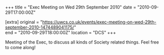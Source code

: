 +++
title = "Exec Meeting on Wed 29th September 2010"
date = "2010-09-29T17:00:00Z"

[extra]
original = "https://uwcs.co.uk/events/exec-meeting-on-wed-29th-september-2010-1474489041175/"    
end = "2010-09-29T18:00:00Z"
location = "DCS"
+++

Meeting of the Exec, to discuss all kinds of Society related things. Feel free to come along\!

